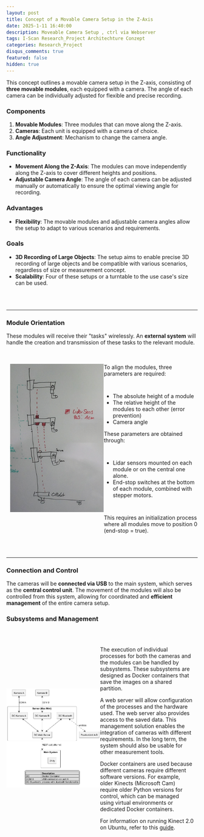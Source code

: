 ```yaml
---
layout: post
title: Concept of a Movable Camera Setup in the Z-Axis
date: 2025-1-11 16:40:00
description: Moveable Camera Setup , ctrl via Webserver
tags: I-Scan Research_Project Architechture Conzept
categories: Research_Project
disqus_comments: true
featured: false
hidden: true
---
```


This concept outlines a movable camera setup in the Z-axis, consisting of **three movable modules**, each equipped with a camera. The angle of each camera can be individually adjusted for flexible and precise recording.

### Components

1. **Movable Modules**: Three modules that can move along the Z-axis.
2. **Cameras**: Each unit is equipped with a camera of choice.
3. **Angle Adjustment**: Mechanism to change the camera angle.

### Functionality

- **Movement Along the Z-Axis**: The modules can move independently along the Z-axis to cover different heights and positions.
- **Adjustable Camera Angle**: The angle of each camera can be adjusted manually or automatically to ensure the optimal viewing angle for recording.

### Advantages

- **Flexibility**: The movable modules and adjustable camera angles allow the setup to adapt to various scenarios and requirements.

### Goals

- **3D Recording of Large Objects**: The setup aims to enable precise 3D recording of large objects and be compatible with various scenarios, regardless of size or measurement concept.
- **Scalability**: Four of these setups or a turntable to the use case's size can be used.

<div style="display: flex; align-items: center; margin-top: 20px;">
    <p></p>
</div>

---

### Module Orientation

These modules will receive their "tasks" wirelessly. An **external system** will handle the creation and transmission of these tasks to the relevant module.

<div style="display: flex; align-items: center; margin-top: 20px;">
    <p></p>
</div>

<div style="display: flex;">
    <div style="flex: 1; padding-left: 10px;">
        <img src="https://github.com/Nr44suessauer/nr44suessauer.github.io/blob/main/nuxt-app/assets/pictures/I-Scan/AufbauUndTeile.jpg?raw=true" alt="Setup and Components" style="width: 300px;">
    </div>
    <div style="flex: 1; padding-left: 0px;">
        To align the modules, three parameters are required: 
        <div style="display: flex; align-items: center; margin-top: 0px;">
    <p></p>
</div>
        <ul>
            <li>The absolute height of a module</li>
            <li>The relative height of the modules to each other (error prevention)</li>
            <li>Camera angle</li>
        </ul>
        These parameters are obtained through:
        <div style="display: flex; align-items: left; margin-top: 0px;">
    <p></p>
</div>
        <ul>
            <li>Lidar sensors mounted on each module or on the central one alone.</li>
            <li>End-stop switches at the bottom of each module, combined with stepper motors.</li>
        </ul>
        <div style="display: flex; align-items: center; margin-top: 0px;">
    <p></p>
</div>
        This requires an initialization process where all modules move to position 0 (end-stop = true).  
    </div>
</div>

<div style="display: flex; align-items: center; margin-top: 20px;">
    <p></p>
</div>

---

### Connection and Control

The cameras will be **connected via USB** to the main system, which serves as the **central control unit**. The movement of the modules will also be controlled from this system, allowing for coordinated and **efficient management** of the entire camera setup.

### Subsystems and Management

<div style="display: flex; align-items: center; margin-top: 20px;">
    <p></p>
</div>

<head>
    <meta charset="UTF-8">
    <meta name="viewport" content="width=device-width, initial-scale=1.0">
    <title>System Architecture</title>
    <style>
        .container {
            display: flex;
            align-items: center;
        }
        .text {
            flex: 1;
            padding-right: 10px;
        }
        .image {
            flex: 1;
            padding-left: 0px;
        }
        img {
            width: 400px;
        }
    </style>
</head>
<body>
    <div class="container">
        <div class="image">
            <img src="https://github.com/Nr44suessauer/I-Scan/blob/main/docs/diagram/Architecture_Diagram/SystemArchitecture%20V2.0%20%20Bluetooth.png?raw=true" alt="Setup and Components">
        </div>
        <div class="text">
            <p>The execution of individual processes for both the cameras and the modules can be handled by subsystems. These subsystems are designed as Docker containers that save the images on a shared partition.</p>
            <p>A web server will allow configuration of the processes and the hardware used. The web server also provides access to the saved data. This management solution enables the integration of cameras with different requirements. In the long term, the system should also be usable for other measurement tools.</p>
            <p>Docker containers are used because different cameras require different software versions. For example, older Kinects (Microsoft Cam) require older Python versions for control, which can be managed using virtual environments or dedicated Docker containers.</p>
            <p>For information on running Kinect 2.0 on Ubuntu, refer to this <a href="https://www.notaboutmy.life/posts/run-kinect-2-on-ubuntu-20-lts/">guide</a>.</p>
        </div>
    </div>
</body>
